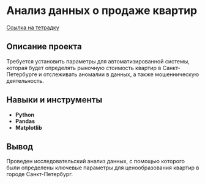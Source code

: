 # Анализ данных о продаже квартир

[Ссылка на тетрадку](https://github.com/Andrey-Mukoseev/YandexPracticum/blob/main/Apartaments%20in%20Saint-Petersbusg/Apartments%20in%20Saint-Petersburg.ipynb)

## Описание проекта

Требуется установить параметры для автоматизированной системы, которая будет определять рыночную стоимость квартир в Санкт-Петербурге и отслеживать аномалии в данных, а также мошенническую деятельность.



## Навыки и инструменты

- **Python**
- **Pandas**
- **Matplotlib**

## Вывод

Проведен исследовательский анализ данных, с помощью которого были определены ключевые параметры для ценообразования квартир в городе Санкт-Петербург.
